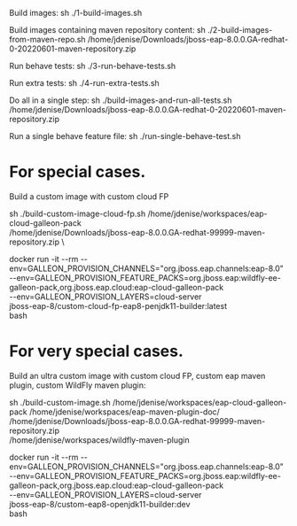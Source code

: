 Build images: 
sh ./1-build-images.sh

Build images containing maven repository content:
sh ./2-build-images-from-maven-repo.sh /home/jdenise/Downloads/jboss-eap-8.0.0.GA-redhat-0-20220601-maven-repository.zip

Run behave tests:
sh ./3-run-behave-tests.sh

Run extra tests:
sh ./4-run-extra-tests.sh

Do all in a single step:
sh ./build-images-and-run-all-tests.sh /home/jdenise/Downloads/jboss-eap-8.0.0.GA-redhat-0-20220601-maven-repository.zip

Run a single behave feature file:
sh ./run-single-behave-test.sh <feature file>

# For special cases.
Build a custom image with custom cloud FP

sh ./build-custom-image-cloud-fp.sh /home/jdenise/workspaces/eap-cloud-galleon-pack  \
/home/jdenise/Downloads/jboss-eap-8.0.0.GA-redhat-99999-maven-repository.zip \

docker run -it --rm --env=GALLEON_PROVISION_CHANNELS="org.jboss.eap.channels:eap-8.0" --env=GALLEON_PROVISION_FEATURE_PACKS=org.jboss.eap:wildfly-ee-galleon-pack,org.jboss.eap.cloud:eap-cloud-galleon-pack \
--env=GALLEON_PROVISION_LAYERS=cloud-server \
jboss-eap-8/custom-cloud-fp-eap8-penjdk11-builder:latest \
bash

# For very special cases.
Build an ultra custom image with custom cloud FP, custom eap maven plugin, custom WildFly maven plugin: 

sh ./build-custom-image.sh /home/jdenise/workspaces/eap-cloud-galleon-pack /home/jdenise/workspaces/eap-maven-plugin-doc/ \
/home/jdenise/Downloads/jboss-eap-8.0.0.GA-redhat-99999-maven-repository.zip \
/home/jdenise/workspaces/wildfly-maven-plugin

docker run -it --rm --env=GALLEON_PROVISION_CHANNELS="org.jboss.eap.channels:eap-8.0" --env=GALLEON_PROVISION_FEATURE_PACKS=org.jboss.eap:wildfly-ee-galleon-pack,org.jboss.eap.cloud:eap-cloud-galleon-pack \
--env=GALLEON_PROVISION_LAYERS=cloud-server \
jboss-eap-8/custom-eap8-openjdk11-builder:dev \
bash